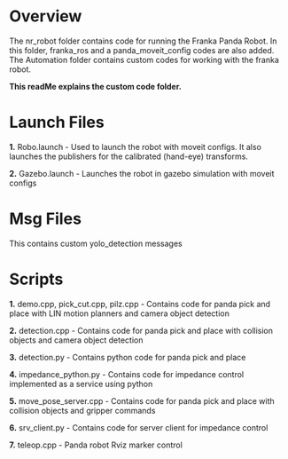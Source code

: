 # Overview
The nr_robot folder contains code for running the Franka Panda Robot. In this folder, franka_ros and a panda_moveit_config codes are also added. The Automation folder contains custom codes for working with the franka robot.

**This readMe explains the custom code folder.**

# Launch Files
**1.**  Robo.launch - Used to launch the robot with moveit configs. It also launches the publishers for the calibrated (hand-eye) transforms.

**2.**  Gazebo.launch - Launches the robot in gazebo simulation with moveit configs 

# Msg Files
This contains custom yolo_detection messages

# Scripts
**1.** demo.cpp, pick_cut.cpp, pilz.cpp  - Contains code for panda pick and place with LIN motion planners and camera object detection

**2.** detection.cpp - Contains code for panda pick and place with collision objects and camera object detection

**3.** detection.py - Contains python code for panda pick and place 

**4.** impedance_python.py - Contains code for impedance control implemented as a service using python

**5.** move_pose_server.cpp - Contains code for panda pick and place with collision objects and gripper commands

**6.** srv_client.py - Contains code for server client for impedance control

**7.** teleop.cpp - Panda robot Rviz marker control 